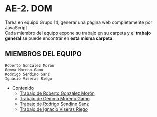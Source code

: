 # AE-2. DOM
 Tarea en equipo Grupo 14, generar una página web completamente por JavaScript
 <br>
 Cada miembro del equipo expone su trabajo en su carpeta y el <b>trabajo general</b> se puede encontrar en <b>esta misma carpeta</b>.

## MIEMBROS DEL EQUIPO
`Roberto González Morón `
<br>
`Gemma Moreno Gamo`
<br>
`Rodrigo Sendino Sanz`
<br>
`Ignacio Viseras Riego`

- Contenido
     - <a href="https://github.com/RodrigoSendinoSanz/AE-2.DOM-RobertoGemmaRodrigoIgnacio/tree/main/Roberto%20Gonz%C3%A1lez%20Mor%C3%B3n">Trabajo de Roberto González Morón </a>
     - <a href="https://github.com/RodrigoSendinoSanz/AE-2.DOM-RobertoGemmaRodrigoIgnacio/tree/main/Gemma%20Moreno%20Gamo">Trabajo de Gemma Moreno Gamo</a>
     - <a href="https://github.com/RodrigoSendinoSanz/AE-2.DOM-RobertoGemmaRodrigoIgnacio/tree/main/Rodrigo%20Sendino%20Sanz">Trabajo de Rodrigo Sendino Sanz</a>
     - <a href="https://github.com/RodrigoSendinoSanz/AE-2.DOM-RobertoGemmaRodrigoIgnacio/tree/main/Ignacio%20Viseras%20Riego">Trabajo de Ignacio Viseras Riego</a>
